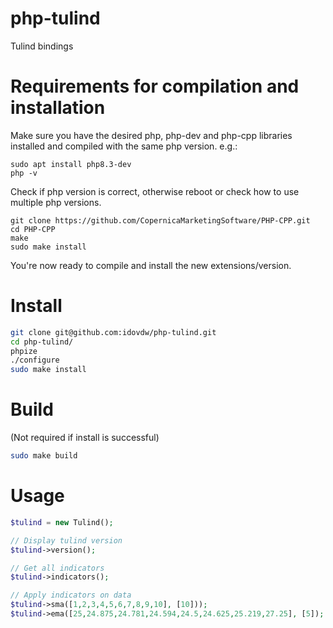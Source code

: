 # php-tulind
Tulind bindings

# Requirements for compilation and installation
Make sure you have the desired php, php-dev and php-cpp libraries installed and compiled with the same php version.
e.g.:
```sudo apt install php8.3
sudo apt install php8.3-dev
php -v
```
Check if php version is correct, otherwise reboot or check how to use multiple php versions.
```cd ~
git clone https://github.com/CopernicaMarketingSoftware/PHP-CPP.git
cd PHP-CPP
make
sudo make install
```
You're now ready to compile and install the new extensions/version.

# Install
```bash
git clone git@github.com:idovdw/php-tulind.git
cd php-tulind/
phpize
./configure
sudo make install
```

# Build
(Not required if install is successful)
```bash
sudo make build
```

# Usage
```php
$tulind = new Tulind();

// Display tulind version
$tulind->version();

// Get all indicators
$tulind->indicators();

// Apply indicators on data
$tulind->sma([1,2,3,4,5,6,7,8,9,10], [10]));
$tulind->ema([25,24.875,24.781,24.594,24.5,24.625,25.219,27.25], [5]);
```
